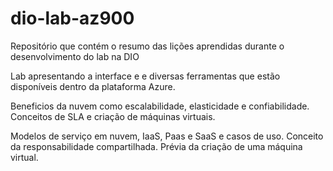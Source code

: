 # dio-lab-az900
Repositório que contém o resumo das lições aprendidas durante o desenvolvimento do lab na DIO

Lab apresentando a interface e e diversas ferramentas que estão disponíveis dentro da plataforma Azure.

Beneficios da nuvem como escalabilidade, elasticidade e confiabilidade.
Conceitos de SLA e criação de máquinas virtuais.

Modelos de serviço em nuvem, IaaS, Paas e SaaS e casos de uso.
Conceito da responsabilidade compartilhada.
Prévia da criação de uma máquina virtual.
